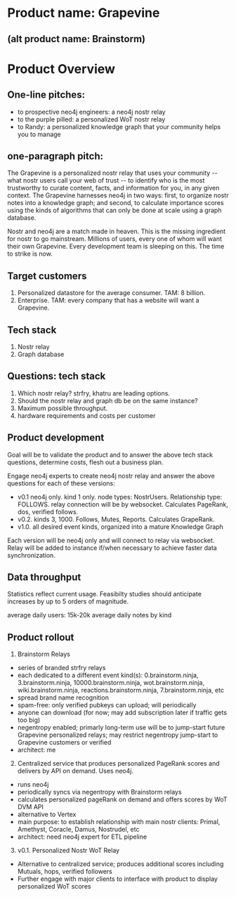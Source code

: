 Product name: Grapevine 
=====
(alt product name: Brainstorm)
-----

# Product Overview

## One-line pitches:
- to prospective neo4j engineers: a neo4j nostr relay
- to the purple pilled: a personalized WoT nostr relay
- to Randy: a personalized knowledge graph that your community helps you to manage

## one-paragraph pitch:
The Grapevine is a personalized nostr relay that uses your community -- what nostr users call your web of trust -- to identify who is the most trustworthy to curate content, facts, and information for you, in any given context. The Grapevine harnesses neo4j in two ways: first, to organize nostr notes into a knowledge graph; and second, to calculate importance scores using the kinds of algorithms that can only be done at scale using a graph database. 

Nostr and neo4j are a match made in heaven. This is the missing ingredient for nostr to go mainstream. Millions of users, every one of whom will want their own Grapevine. Every development team is sleeping on this. The time to strike is now.

## Target customers
1. Personalized datastore for the average consumer. TAM: 8 billion.
2. Enterprise. TAM: every company that has a website will want a Grapevine.

## Tech stack
1. Nostr relay
2. Graph database

## Questions: tech stack
1. Which nostr relay? strfry, khatru are leading options.
2. Should the nostr relay and graph db be on the same instance?
3. Maximum possible throughput. 
4. hardware requirements and costs per customer

## Product development

Goal will be to validate the product and to answer the above tech stack questions, determine costs, flesh out a business plan.

Engage neo4j experts to create neo4j nostr relay and answer the above questions for each of these versions:

- v0.1 neo4j only. kind 1 only. node types: NostrUsers. Relationship type: FOLLOWS. relay connection will be by websocket. Calculates PageRank, dos, verified follows.
- v0.2. kinds 3, 1000. Follows, Mutes, Reports. Calculates GrapeRank.
- v1.0. all desired event kinds, organized into a mature Knowledge Graph

Each version will be neo4j only and will connect to relay via websocket. Relay will be added to instance if/when necessary to achieve faster data synchronization.

## Data throughput

Statistics reflect current usage. Feasibilty studies should anticipate increases by up to 5 orders of magnitude.

average daily users: 15k-20k
average daily notes by kind

## Product rollout

1. Brainstorm Relays
- series of branded strfry relays
- each dedicated to a different event kind(s): 0.brainstorm.ninja, 3.brainstorm.ninja, 10000.brainstorm.ninja, wot.brainstorm.ninja, wiki.brainstorm.ninja, reactions.brainstorm.ninja, 7.brainstorm.ninja, etc
- spread brand name recognition
- spam-free: only verified pubkeys can upload; will periodically 
- anyone can download (for now; may add subscription later if traffic gets too big)
- negentropy enabled; primarly long-term use will be to jump-start future Grapevine personalized relays; may restrict negentropy jump-start to Grapevine customers or verified
- architect: me

2. Centralized service that produces personalized PageRank scores and delivers by API on demand. Uses neo4j.
- runs neo4j
- periodically syncs via negentropy with Brainstorm relays
- calculates personalized pageRank on demand and offers scores by WoT DVM API
- alternative to Vertex
- main purpose: to establish relationship with main nostr clients: Primal, Amethyst, Coracle, Damus, Nostrudel, etc
- architect: need neo4j expert for ETL pipeline

3. v0.1. Personalized Nostr WoT Relay
- Alternative to centralized service; produces additional scores including Mutuals, hops, verified followers
- Further engage with major clients to interface with product to display personalized WoT scores


